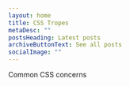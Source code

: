 ```yaml
---
layout: home
title: CSS Tropes
metaDesc: ""
postsHeading: Latest posts
archiveButtonText: See all posts
socialImage: ""
---
```

Common CSS concerns